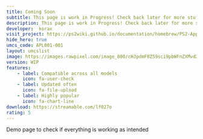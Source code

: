 ```yaml
---
title: Coming Soon
subtitle: This page is work in Progress! Check back later for more stuff!
description: This page is work in Progress! Check back later for more stuff!
developer:  korax
visit_project: https://ps2wiki.github.io/documentation/homebrew/PS2-App-System/SAS/index.html
hide_hero: true
umcs_code: APL001-001
layout: umcslist
image: https://images.rawpixel.com/image_800/cHJpdmF0ZS9sci9pbWFnZXMvd2Vic2l0ZS8yMDIyLTA4L3JtNTU4LWVsZW1lbnRzLXdvcmQtMDEteC5qcGc.jpg
version: WIP
features:
    - label: Compatible across all models
      icon: fa-user-check
    - label: Updated often
      icon: fa-file-upload
    - label: Highly popular
      icon: fa-chart-line
download: https://streamable.com/lf027o
rating: 5
---
```


Demo page to check if everything is working as intended
